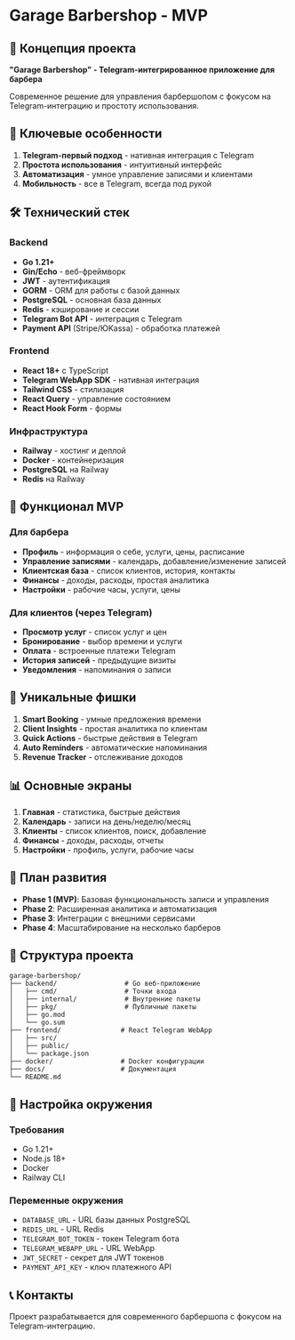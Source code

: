 # Garage Barbershop - MVP

## 🎯 Концепция проекта

**"Garage Barbershop" - Telegram-интегрированное приложение для барбера**

Современное решение для управления барбершопом с фокусом на Telegram-интеграцию и простоту использования.

## 🚀 Ключевые особенности

1. **Telegram-первый подход** - нативная интеграция с Telegram
2. **Простота использования** - интуитивный интерфейс
3. **Автоматизация** - умное управление записями и клиентами
4. **Мобильность** - все в Telegram, всегда под рукой

## 🛠 Технический стек

### Backend
- **Go 1.21+**
- **Gin/Echo** - веб-фреймворк
- **JWT** - аутентификация
- **GORM** - ORM для работы с базой данных
- **PostgreSQL** - основная база данных
- **Redis** - кэширование и сессии
- **Telegram Bot API** - интеграция с Telegram
- **Payment API** (Stripe/ЮKassa) - обработка платежей

### Frontend
- **React 18+** с TypeScript
- **Telegram WebApp SDK** - нативная интеграция
- **Tailwind CSS** - стилизация
- **React Query** - управление состоянием
- **React Hook Form** - формы

### Инфраструктура
- **Railway** - хостинг и деплой
- **Docker** - контейнеризация
- **PostgreSQL** на Railway
- **Redis** на Railway

## 📱 Функционал MVP

### Для барбера
- **Профиль** - информация о себе, услуги, цены, расписание
- **Управление записями** - календарь, добавление/изменение записей
- **Клиентская база** - список клиентов, история, контакты
- **Финансы** - доходы, расходы, простая аналитика
- **Настройки** - рабочие часы, услуги, цены

### Для клиентов (через Telegram)
- **Просмотр услуг** - список услуг и цен
- **Бронирование** - выбор времени и услуги
- **Оплата** - встроенные платежи Telegram
- **История записей** - предыдущие визиты
- **Уведомления** - напоминания о записи

## 🎨 Уникальные фишки

1. **Smart Booking** - умные предложения времени
2. **Client Insights** - простая аналитика по клиентам
3. **Quick Actions** - быстрые действия в Telegram
4. **Auto Reminders** - автоматические напоминания
5. **Revenue Tracker** - отслеживание доходов

## 📊 Основные экраны

1. **Главная** - статистика, быстрые действия
2. **Календарь** - записи на день/неделю/месяц
3. **Клиенты** - список клиентов, поиск, добавление
4. **Финансы** - доходы, расходы, отчеты
5. **Настройки** - профиль, услуги, рабочие часы

## 🚀 План развития

- **Phase 1 (MVP)**: Базовая функциональность записи и управления
- **Phase 2**: Расширенная аналитика и автоматизация
- **Phase 3**: Интеграции с внешними сервисами
- **Phase 4**: Масштабирование на несколько барберов

## 📁 Структура проекта

```
garage-barbershop/
├── backend/                 # Go веб-приложение
│   ├── cmd/                 # Точки входа
│   ├── internal/            # Внутренние пакеты
│   ├── pkg/                 # Публичные пакеты
│   ├── go.mod
│   └── go.sum
├── frontend/               # React Telegram WebApp
│   ├── src/
│   ├── public/
│   └── package.json
├── docker/                 # Docker конфигурации
├── docs/                   # Документация
└── README.md
```

## 🔧 Настройка окружения

### Требования
- Go 1.21+
- Node.js 18+
- Docker
- Railway CLI

### Переменные окружения
- `DATABASE_URL` - URL базы данных PostgreSQL
- `REDIS_URL` - URL Redis
- `TELEGRAM_BOT_TOKEN` - токен Telegram бота
- `TELEGRAM_WEBAPP_URL` - URL WebApp
- `JWT_SECRET` - секрет для JWT токенов
- `PAYMENT_API_KEY` - ключ платежного API

## 📞 Контакты

Проект разрабатывается для современного барбершопа с фокусом на Telegram-интеграцию.
